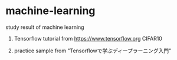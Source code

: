 # machine-learning
study result of machine learning 

1. Tensorflow tutorial from https://www.tensorflow.org
   CIFAR10

2. practice sample from "Tensorflowで学ぶディープラーニング入門"
